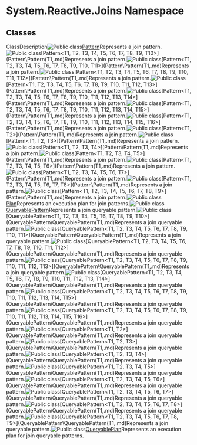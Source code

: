 # System.Reactive.Joins Namespace

## Classes

ClassDescription![Public class](images\Hh212009.pubclass(en-us,VS.103).gif "Public class")[Pattern](Pattern\Pattern.md)Represents a join pattern.![Public class](images\Hh212009.pubclass(en-us,VS.103).gif "Public class")[Pattern<T1, T2, T3, T4, T5, T6, T7, T8, T9, T10>](Pattern\Pattern(T1,.md)Represents a join pattern.![Public class](images\Hh212009.pubclass(en-us,VS.103).gif "Public class")[Pattern<T1, T2, T3, T4, T5, T6, T7, T8, T9, T10, T11>](Pattern\Pattern(T1,.md)Represents a join pattern.![Public class](images\Hh212009.pubclass(en-us,VS.103).gif "Public class")[Pattern<T1, T2, T3, T4, T5, T6, T7, T8, T9, T10, T11, T12>](Pattern\Pattern(T1,.md)Represents a join pattern.![Public class](images\Hh212009.pubclass(en-us,VS.103).gif "Public class")[Pattern<T1, T2, T3, T4, T5, T6, T7, T8, T9, T10, T11, T12, T13>](Pattern\Pattern(T1,.md)Represents a join pattern.![Public class](images\Hh212009.pubclass(en-us,VS.103).gif "Public class")[Pattern<T1, T2, T3, T4, T5, T6, T7, T8, T9, T10, T11, T12, T13, T14>](Pattern\Pattern(T1,.md)Represents a join pattern.![Public class](images\Hh212009.pubclass(en-us,VS.103).gif "Public class")[Pattern<T1, T2, T3, T4, T5, T6, T7, T8, T9, T10, T11, T12, T13, T14, T15>](Pattern\Pattern(T1,.md)Represents a join pattern.![Public class](images\Hh212009.pubclass(en-us,VS.103).gif "Public class")[Pattern<T1, T2, T3, T4, T5, T6, T7, T8, T9, T10, T11, T12, T13, T14, T15, T16>](Pattern\Pattern(T1,.md)Represents a join pattern.![Public class](images\Hh212009.pubclass(en-us,VS.103).gif "Public class")[Pattern<T1, T2>](Pattern\Pattern(T1,.md)Represents a join pattern.![Public class](images\Hh212009.pubclass(en-us,VS.103).gif "Public class")[Pattern<T1, T2, T3>](Pattern\Pattern(T1,.md)Represents a join pattern.![Public class](images\Hh212009.pubclass(en-us,VS.103).gif "Public class")[Pattern<T1, T2, T3, T4>](Pattern\Pattern(T1,.md)Represents a join pattern.![Public class](images\Hh212009.pubclass(en-us,VS.103).gif "Public class")[Pattern<T1, T2, T3, T4, T5>](Pattern\Pattern(T1,.md)Represents a join pattern.![Public class](images\Hh212009.pubclass(en-us,VS.103).gif "Public class")[Pattern<T1, T2, T3, T4, T5, T6>](Pattern\Pattern(T1,.md)Represents a join pattern.![Public class](images\Hh212009.pubclass(en-us,VS.103).gif "Public class")[Pattern<T1, T2, T3, T4, T5, T6, T7>](Pattern\Pattern(T1,.md)Represents a join pattern.![Public class](images\Hh212009.pubclass(en-us,VS.103).gif "Public class")[Pattern<T1, T2, T3, T4, T5, T6, T7, T8>](Pattern\Pattern(T1,.md)Represents a join pattern.![Public class](images\Hh212009.pubclass(en-us,VS.103).gif "Public class")[Pattern<T1, T2, T3, T4, T5, T6, T7, T8, T9>](Pattern\Pattern(T1,.md)Represents a join pattern.![Public class](images\Hh212009.pubclass(en-us,VS.103).gif "Public class")[Plan<TResult>](Plan\Plan(TResult).md)Represents an execution plan for join patterns.![Public class](images\Hh212009.pubclass(en-us,VS.103).gif "Public class")[QueryablePattern](QueryablePattern\QueryablePattern.md)Represents a join queryable pattern.![Public class](images\Hh212009.pubclass(en-us,VS.103).gif "Public class")[QueryablePattern<T1, T2, T3, T4, T5, T6, T7, T8, T9, T10>](QueryablePattern\QueryablePattern(T1,.md)Represents a join queryable pattern.![Public class](images\Hh212009.pubclass(en-us,VS.103).gif "Public class")[QueryablePattern<T1, T2, T3, T4, T5, T6, T7, T8, T9, T10, T11>](QueryablePattern\QueryablePattern(T1,.md)Represents a join queryable pattern.![Public class](images\Hh212009.pubclass(en-us,VS.103).gif "Public class")[QueryablePattern<T1, T2, T3, T4, T5, T6, T7, T8, T9, T10, T11, T12>](QueryablePattern\QueryablePattern(T1,.md)Represents a join queryable pattern.![Public class](images\Hh212009.pubclass(en-us,VS.103).gif "Public class")[QueryablePattern<T1, T2, T3, T4, T5, T6, T7, T8, T9, T10, T11, T12, T13>](QueryablePattern\QueryablePattern(T1,.md)Represents a join queryable pattern.![Public class](images\Hh212009.pubclass(en-us,VS.103).gif "Public class")[QueryablePattern<T1, T2, T3, T4, T5, T6, T7, T8, T9, T10, T11, T12, T13, T14>](QueryablePattern\QueryablePattern(T1,.md)Represents a join queryable pattern.![Public class](images\Hh212009.pubclass(en-us,VS.103).gif "Public class")[QueryablePattern<T1, T2, T3, T4, T5, T6, T7, T8, T9, T10, T11, T12, T13, T14, T15>](QueryablePattern\QueryablePattern(T1,.md)Represents a join queryable pattern.![Public class](images\Hh212009.pubclass(en-us,VS.103).gif "Public class")[QueryablePattern<T1, T2, T3, T4, T5, T6, T7, T8, T9, T10, T11, T12, T13, T14, T15, T16>](QueryablePattern\QueryablePattern(T1,.md)Represents a join queryable pattern.![Public class](images\Hh212009.pubclass(en-us,VS.103).gif "Public class")[QueryablePattern<T1, T2>](QueryablePattern\QueryablePattern(T1,.md)Represents a join queryable pattern.![Public class](images\Hh212009.pubclass(en-us,VS.103).gif "Public class")[QueryablePattern<T1, T2, T3>](QueryablePattern\QueryablePattern(T1,.md)Represents a join queryable pattern.![Public class](images\Hh212009.pubclass(en-us,VS.103).gif "Public class")[QueryablePattern<T1, T2, T3, T4>](QueryablePattern\QueryablePattern(T1,.md)Represents a join queryable pattern.![Public class](images\Hh212009.pubclass(en-us,VS.103).gif "Public class")[QueryablePattern<T1, T2, T3, T4, T5>](QueryablePattern\QueryablePattern(T1,.md)Represents a join queryable pattern.![Public class](images\Hh212009.pubclass(en-us,VS.103).gif "Public class")[QueryablePattern<T1, T2, T3, T4, T5, T6>](QueryablePattern\QueryablePattern(T1,.md)Represents a join queryable pattern.![Public class](images\Hh212009.pubclass(en-us,VS.103).gif "Public class")[QueryablePattern<T1, T2, T3, T4, T5, T6, T7>](QueryablePattern\QueryablePattern(T1,.md)Represents a join queryable pattern.![Public class](images\Hh212009.pubclass(en-us,VS.103).gif "Public class")[QueryablePattern<T1, T2, T3, T4, T5, T6, T7, T8>](QueryablePattern\QueryablePattern(T1,.md)Represents a join queryable pattern.![Public class](images\Hh212009.pubclass(en-us,VS.103).gif "Public class")[QueryablePattern<T1, T2, T3, T4, T5, T6, T7, T8, T9>](QueryablePattern\QueryablePattern(T1,.md)Represents a join queryable pattern.![Public class](images\Hh212009.pubclass(en-us,VS.103).gif "Public class")[QueryablePlan<TResult>](QueryablePlan\QueryablePlan(TResult).md)Represents an execution plan for join queryable patterns.

